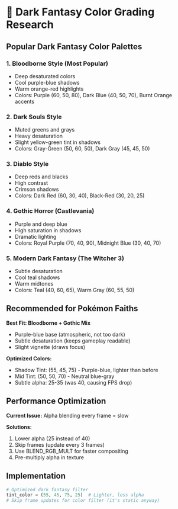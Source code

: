 # 🎨 Dark Fantasy Color Grading Research

## Popular Dark Fantasy Color Palettes

### 1. **Bloodborne Style** (Most Popular)
- Deep desaturated colors
- Cool purple-blue shadows
- Warm orange-red highlights
- Colors: Purple (60, 50, 80), Dark Blue (40, 50, 70), Burnt Orange accents

### 2. **Dark Souls Style**
- Muted greens and grays
- Heavy desaturation
- Slight yellow-green tint in shadows
- Colors: Gray-Green (50, 60, 50), Dark Gray (45, 45, 50)

### 3. **Diablo Style**
- Deep reds and blacks
- High contrast
- Crimson shadows
- Colors: Dark Red (60, 30, 40), Black-Red (30, 20, 25)

### 4. **Gothic Horror (Castlevania)**
- Purple and deep blue
- High saturation in shadows
- Dramatic lighting
- Colors: Royal Purple (70, 40, 90), Midnight Blue (30, 40, 70)

### 5. **Modern Dark Fantasy (The Witcher 3)**
- Subtle desaturation
- Cool teal shadows
- Warm midtones
- Colors: Teal (40, 60, 65), Warm Gray (60, 55, 50)

## Recommended for Pokémon Faiths

**Best Fit: Bloodborne + Gothic Mix**
- Purple-blue base (atmospheric, not too dark)
- Subtle desaturation (keeps gameplay readable)
- Slight vignette (draws focus)

**Optimized Colors:**
- Shadow Tint: (55, 45, 75) - Purple-blue, lighter than before
- Mid Tint: (50, 50, 70) - Neutral blue-gray
- Subtle alpha: 25-35 (was 40, causing FPS drop)

## Performance Optimization

**Current Issue:** Alpha blending every frame = slow

**Solutions:**
1. Lower alpha (25 instead of 40)
2. Skip frames (update every 3 frames)
3. Use BLEND_RGB_MULT for faster compositing
4. Pre-multiply alpha in texture

## Implementation

```python
# Optimized dark fantasy filter
tint_color = (55, 45, 75, 25)  # Lighter, less alpha
# Skip frame updates for color filter (it's static anyway)
```
